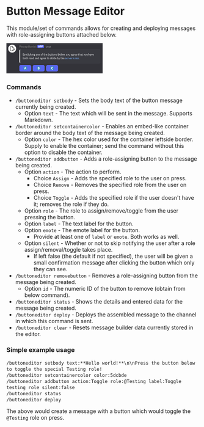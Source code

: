 # Button Message Editor 

This module/set of commands allows for creating and deploying messages with role-assigning buttons attached below.

<img alt="Button message example" src="./images/button-message-example-1.png" width="50%" />

### Commands 
- `/buttoneditor setbody` - Sets the body text of the button message currently being created.
  - Option `text` - The text which will be sent in the message. Supports Markdown.
- `/buttoneditor setcontainercolor` - Enables an embed-like container border around the body text of the message being created.
  - Option `color` - The hex color used for the container leftside border. Supply to enable the container; send the command without this option to disable the container.
- `/buttoneditor addbutton` - Adds a role-assigning button to the message being created.
  - Option `action` - The action to perform.
    - Choice `Assign` - Adds the specified role to the user on press.
    - Choice `Remove` - Removes the specified role from the user on press.
    - Choice `Toggle` - Adds the specified role if the user doesn't have it; removes the role if they do.
  - Option `role` - The role to assign/remove/toggle from the user pressing the button.
  - Option `label` - The text label for the button.
  - Option `emote` - The emote label for the button.
    - Provide at least one of `label` or `emote`. Both works as well.
  - Option `silent` - Whether or not to skip notifying the user after a role assign/removal/toggle takes place.
    - If left false (the default if not specified), the user will be given a small confirmation message after clicking the button which only they can see.
- `/buttoneditor removebutton` - Removes a role-assigning button from the message being created.
  - Option `id` - The numeric ID of the button to remove (obtain from below command).
- `/buttoneditor status` - Shows the details and entered data for the message being created.
- `/buttoneditor deploy` - Deploys the assembled message to the channel in which this command is sent.
- `/buttoneditor clear` - Resets message builder data currently stored in the editor.



### Simple example usage
```
/buttoneditor setbody text:**Hello world!**\n\nPress the button below to toggle the special Testing role!
/buttoneditor setcontainercolor color:5dcbde
/buttoneditor addbutton action:Toggle role:@Testing label:Toggle testing role silent:false
/buttoneditor status 
/buttoneditor deploy
```
The above would create a message with a button which would toggle the `@Testing` role on press.